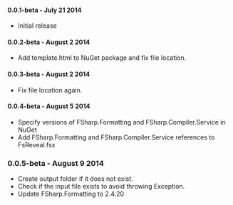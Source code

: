 #### 0.0.1-beta - July 21 2014
* Initial release

#### 0.0.2-beta - August 2 2014
* Add template.html to NuGet package and fix file location.

#### 0.0.3-beta - August 2 2014
* Fix file location again.

#### 0.0.4-beta - August 5 2014
* Specify versions of FSharp.Formatting and FSharp.Compiler.Service in NuGet
* Add FSharp.Formatting and FSharp.Compiler.Service references to FsReveal.fsx

### 0.0.5-beta - August 9 2014
* Create output folder if it does not exist.
* Check if the input file exists to avoid throwing Exception.
* Update FSharp.Formatting to 2.4.20